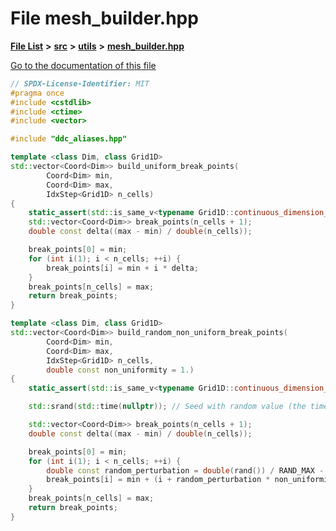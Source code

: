 

# File mesh\_builder.hpp

[**File List**](files.md) **>** [**src**](dir_68267d1309a1af8e8297ef4c3efbcdba.md) **>** [**utils**](dir_313caf1132e152dd9b58bea13a4052ca.md) **>** [**mesh\_builder.hpp**](mesh__builder_8hpp.md)

[Go to the documentation of this file](mesh__builder_8hpp.md)


```C++
// SPDX-License-Identifier: MIT
#pragma once
#include <cstdlib>
#include <ctime>
#include <vector>

#include "ddc_aliases.hpp"

template <class Dim, class Grid1D>
std::vector<Coord<Dim>> build_uniform_break_points(
        Coord<Dim> min,
        Coord<Dim> max,
        IdxStep<Grid1D> n_cells)
{
    static_assert(std::is_same_v<typename Grid1D::continuous_dimension_type, Dim>);
    std::vector<Coord<Dim>> break_points(n_cells + 1);
    double const delta((max - min) / double(n_cells));

    break_points[0] = min;
    for (int i(1); i < n_cells; ++i) {
        break_points[i] = min + i * delta;
    }
    break_points[n_cells] = max;
    return break_points;
}

template <class Dim, class Grid1D>
std::vector<Coord<Dim>> build_random_non_uniform_break_points(
        Coord<Dim> min,
        Coord<Dim> max,
        IdxStep<Grid1D> n_cells,
        double const non_uniformity = 1.)
{
    static_assert(std::is_same_v<typename Grid1D::continuous_dimension_type, Dim>);

    std::srand(std::time(nullptr)); // Seed with random value (the time)

    std::vector<Coord<Dim>> break_points(n_cells + 1);
    double const delta((max - min) / double(n_cells));

    break_points[0] = min;
    for (int i(1); i < n_cells; ++i) {
        double const random_perturbation = double(rand()) / RAND_MAX - 0.5;
        break_points[i] = min + (i + random_perturbation * non_uniformity) * delta;
    }
    break_points[n_cells] = max;
    return break_points;
}
```


